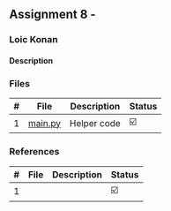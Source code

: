 ## Assignment 8 -  

### Loic Konan

#### Description

> 

### Files

|   #   | File                               | Description          | Status                  |
| :---: | ---------------------------------- | -------------------- | ----------------------- |
|   1   | [main.py](main.py)             | Helper code          | :ballot_box_with_check: |

### References

|   #   | File                               | Description          | Status                  |
| :---: | ---------------------------------- | -------------------- | ----------------------- |
|   1   |              |          | :ballot_box_with_check: |
